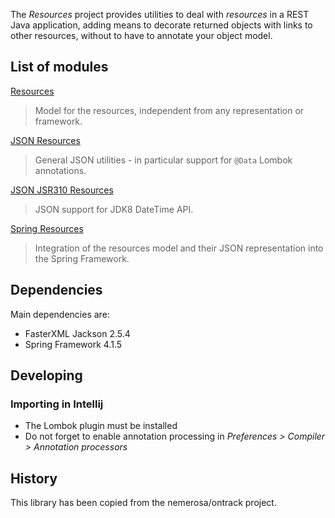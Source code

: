 The *Resources* project provides utilities to deal with _resources_ in a REST Java application, adding means to decorate returned objects with links to other resources, without to have to annotate your object model.

## List of modules

[Resources](resources)

> Model for the resources, independent from any representation or framework.

[JSON Resources](resources-json)

> General JSON utilities - in particular support for `@Data` Lombok annotations.

[JSON JSR310 Resources](resources-json-jsr310)

> JSON support for JDK8 DateTime API.

[Spring Resources](spring-resources)

> Integration of the resources model and their JSON representation into the Spring Framework.

## Dependencies

Main dependencies are:

* FasterXML Jackson 2.5.4
* Spring Framework 4.1.5

## Developing

### Importing in Intellij

* The Lombok plugin must be installed
* Do not forget to enable annotation processing in _Preferences > Compiler > Annotation processors_

## History

This library has been copied from the nemerosa/ontrack project.
